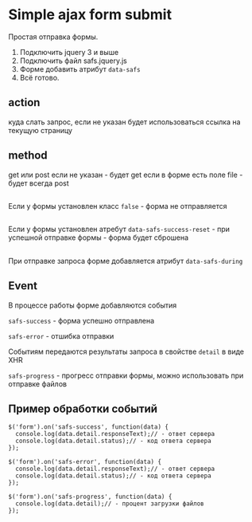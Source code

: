 # Simple ajax form submit

Простая отправка формы.

1. Подключить jquery 3 и выше
2. Подключить файл safs.jquery.js
3. Форме добавить атрибут `data-safs`
4. Всё готово.

## action
куда слать запрос, если не указан будет использоваться ссылка на текущую страницу

## method
get или post
если не указан - будет get
если в форме есть поле file - будет всегда post

##

Если у формы установлен класс `false` - форма не отправляется

##

Если у формы установлен атребут `data-safs-success-reset` - при успешной отправке формы - форма будет сброшена

##

При отправке запроса форме добавляется атрибут `data-safs-during`

## Event
В процессе работы форме добавляются события

`safs-success` - форма успешно отправлена

`safs-error` - отшибка отправки

Событиям передаются результаты запроса в свойстве `detail` в виде XHR

`safs-progress` - прогресс отправки формы, можно использовать при отправке файлов

## Пример обработки событий

```
$('form').on('safs-success', function(data) {
  console.log(data.detail.responseText);// - ответ сервера
  console.log(data.detail.status);// - код ответа сервера
});
```

```
$('form').on('safs-error', function(data) {
  console.log(data.detail.responseText);// - ответ сервера
  console.log(data.detail.status);// - код ответа сервера
});
```

```
$('form').on('safs-progress', function(data) {
  console.log(data.detail);// - процент загрузки файлов
});
```
